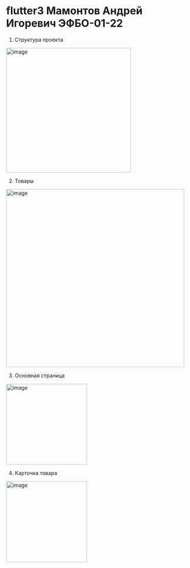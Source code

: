 # flutter3 Мамонтов Андрей Игоревич ЭФБО-01-22

1. Структура проекта

<img width="339" alt="image" src="https://github.com/user-attachments/assets/4fe7a75a-48d2-4449-a193-58810fbaecdf">

2. Товары

<img width="484" alt="image" src="https://github.com/user-attachments/assets/3383e2ad-9ffc-4f86-9654-2d0b24d1e3e6">

3. Основная страница

<img width="220" alt="image" src="https://github.com/user-attachments/assets/6d52d282-b03b-49b3-86e4-622b388fbb48">

4. Карточка товара

<img width="220" alt="image" src="https://github.com/user-attachments/assets/11c66eb3-5c20-4db6-95eb-3d079bfc2d5d">
